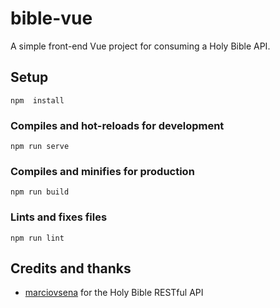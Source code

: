 # bible-vue

A simple front-end Vue project for consuming a Holy Bible API.

## Setup

```
npm  install
```

### Compiles and hot-reloads for development

```
npm run serve
```

### Compiles and minifies for production

```
npm run build
```

### Lints and fixes files

```
npm run lint
```

## Credits and thanks

- [marciovsena](https://github.com/marciovsena/abibliadigital) for the Holy Bible RESTful API
